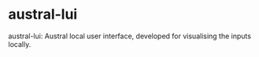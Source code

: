 # austral-lui
austral-lui: Austral local user interface, developed for visualising the inputs locally.
